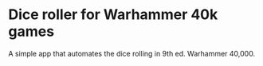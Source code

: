 # Dice roller for Warhammer 40k games

A simple app that automates the dice rolling in 9th ed. Warhammer 40,000.
